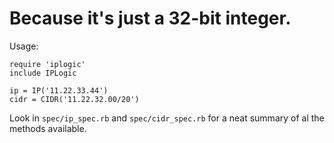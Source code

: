 # Because it's just a 32-bit integer.

Usage:

    require 'iplogic'
    include IPLogic

    ip = IP('11.22.33.44')
    cidr = CIDR('11.22.32.00/20')

Look in `spec/ip_spec.rb` and `spec/cidr_spec.rb` for a neat summary of al the methods available.
